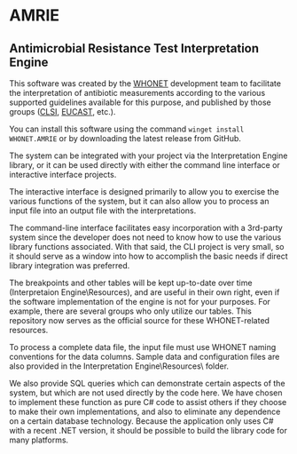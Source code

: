 # AMRIE
## Antimicrobial Resistance Test Interpretation Engine

This software was created by the [WHONET](https://whonet.org) development team to facilitate
the interpretation of antibiotic measurements according to the various supported guidelines
available for this purpose, and published by those groups ([CLSI](https://clsi.org/), [EUCAST](https://www.eucast.org/), etc.).

You can install this software using the command `winget install WHONET.AMRIE` or by downloading the latest release from GitHub.

The system can be integrated with your project via the Interpretation Engine library, or it
can be used directly with either the command line interface or interactive interface projects.

The interactive interface is designed primarily to allow you to exercise the various functions
of the system, but it can also allow you to process an input file into an output file with the
interpretations.

The command-line interface facilitates easy incorporation with a 3rd-party system since the
developer does not need to know how to use the various library functions associated. With that
said, the CLI project is very small, so it should serve as a window into how to accomplish the
basic needs if direct library integration was preferred.

The breakpoints and other tables will be kept up-to-date over time (Interpretaion Engine\Resources),
and are useful in their own right, even if the software implementation of the engine is not for
your purposes. For example, there are several groups who only utilize our tables.
This repository now serves as the official source for these WHONET-related resources.

To process a complete data file, the input file must use WHONET naming conventions for the 
data columns. Sample data and configuration files are also provided in the
Interpretation Engine\Resources\ folder.

We also provide SQL queries which can demonstrate certain aspects of the system, but which are
not used directly by the code here. We have chosen to implement these function as pure C# code
to assist others if they choose to make their own implementations, and also to eliminate any
dependence on a certain database technology. Because the application only uses C# with a recent
.NET version, it should be possible to build the library code for many platforms.
